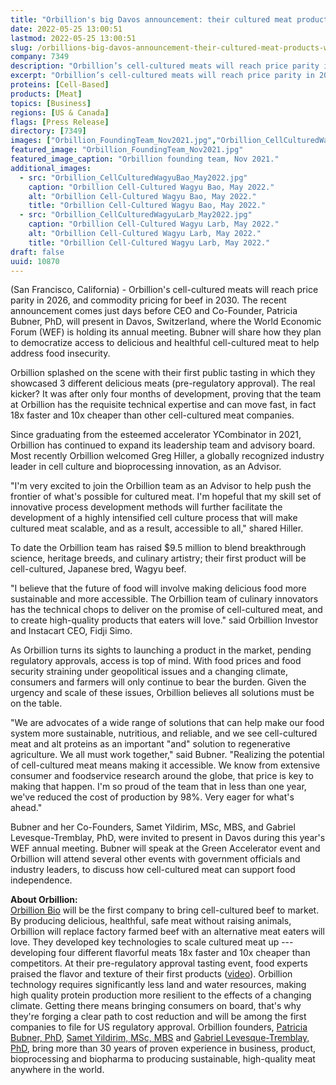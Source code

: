 ```yaml
---
title: "Orbillion's big Davos announcement: their cultured meat products will achieve price parity by 2026"
date: 2022-05-25 13:00:51
lastmod: 2022-05-25 13:00:51
slug: /orbillions-big-davos-announcement-their-cultured-meat-products-will-achieve-price-parity
company: 7349
description: "Orbillion’s cell-cultured meats will reach price parity in 2026, and commodity pricing for beef in 2030. The recent announcement comes just days before CEO and Co-Founder, Patricia Bubner, PhD, will present in Davos, Switzerland, where the World Economic Forum (WEF) is holding its annual meeting. Bubner will share how they plan to democratize access to delicious and healthful cell-cultured meat to help address food insecurity."
excerpt: "Orbillion’s cell-cultured meats will reach price parity in 2026, and commodity pricing for beef in 2030. The recent announcement comes just days before CEO and Co-Founder, Patricia Bubner, PhD, will present in Davos, Switzerland, where the World Economic Forum (WEF) is holding its annual meeting. Bubner will share how they plan to democratize access to delicious and healthful cell-cultured meat to help address food insecurity."
proteins: [Cell-Based]
products: [Meat]
topics: [Business]
regions: [US & Canada]
flags: [Press Release]
directory: [7349]
images: ["Orbillion_FoundingTeam_Nov2021.jpg","Orbillion_CellCulturedWagyuBao_May2022.jpg", "Orbillion_CellCulturedWagyuLarb_May2022.jpg"]
featured_image: "Orbillion_FoundingTeam_Nov2021.jpg"
featured_image_caption: "Orbillion founding team, Nov 2021."
additional_images:
  - src: "Orbillion_CellCulturedWagyuBao_May2022.jpg"
    caption: "Orbillion Cell-Cultured Wagyu Bao, May 2022."
    alt: "Orbillion Cell-Cultured Wagyu Bao, May 2022."
    title: "Orbillion Cell-Cultured Wagyu Bao, May 2022."
  - src: "Orbillion_CellCulturedWagyuLarb_May2022.jpg"
    caption: "Orbillion Cell-Cultured Wagyu Larb, May 2022."
    alt: "Orbillion Cell-Cultured Wagyu Larb, May 2022."
    title: "Orbillion Cell-Cultured Wagyu Larb, May 2022."
draft: false
uuid: 10870
---
```

(San Francisco, California) - Orbillion's cell-cultured meats will reach
price parity in 2026, and commodity pricing for beef in 2030. The recent
announcement comes just days before CEO and Co-Founder, Patricia Bubner,
PhD, will present in Davos, Switzerland, where the World Economic Forum
(WEF) is holding its annual meeting. Bubner will share how they plan to
democratize access to delicious and healthful cell-cultured meat to help
address food insecurity.

Orbillion splashed on the scene with their first public tasting in which
they showcased 3 different delicious meats (pre-regulatory approval).
The real kicker? It was after only four months of development, proving
that the team at Orbillion has the requisite technical expertise and can
move fast, in fact 18x faster and 10x cheaper than other cell-cultured
meat companies.

Since graduating from the esteemed accelerator YCombinator in 2021,
Orbillion has continued to expand its leadership team and advisory
board. Most recently Orbillion welcomed Greg Hiller, a globally
recognized industry leader in cell culture and bioprocessing innovation,
as an Advisor.

"I'm very excited to join the Orbillion team as an Advisor to help push
the frontier of what's possible for cultured meat. I'm hopeful that my
skill set of innovative process development methods will further
facilitate the development of a highly intensified cell culture process
that will make cultured meat scalable, and as a result, accessible to
all," shared Hiller.

To date the Orbillion team has raised \$9.5 million to blend
breakthrough science, heritage breeds, and culinary artistry; their
first product will be cell-cultured, Japanese bred, Wagyu beef.

"I believe that the future of food will involve making delicious food
more sustainable and more accessible. The Orbillion team of culinary
innovators has the technical chops to deliver on the promise of
cell-cultured meat, and to create high-quality products that eaters will
love." said Orbillion Investor and Instacart CEO, Fidji Simo.

As Orbillion turns its sights to launching a product in the market,
pending regulatory approvals, access is top of mind. With food prices
and food security straining under geopolitical issues and a changing
climate, consumers and farmers will only continue to bear the burden.
Given the urgency and scale of these issues, Orbillion believes all
solutions must be on the table.

"We are advocates of a wide range of solutions that can help make our
food system more sustainable, nutritious, and reliable, and we see
cell-cultured meat and alt proteins as an important \"and\" solution to
regenerative agriculture. We all must work together," said Bubner.
"Realizing the potential of cell-cultured meat means making it
accessible. We know from extensive consumer and foodservice research
around the globe, that price is key to making that happen. I'm so proud
of the team that in less than one year, we've reduced the cost of
production by 98%. Very eager for what's ahead."

Bubner and her Co-Founders, Samet Yildirim, MSc, MBS, and Gabriel
Levesque-Tremblay, PhD, were invited to present in Davos during this
year's WEF annual meeting. Bubner will speak at the Green Accelerator
event and Orbillion will attend several other events with government
officials and industry leaders, to discuss how cell-cultured meat can
support food independence.

**About Orbillion:**\
[Orbillion Bio](https://www.orbillion.com/) will be the first company to
bring cell-cultured beef to market. By producing delicious, healthful,
safe meat without raising animals, Orbillion will replace factory farmed
beef with an alternative meat eaters will love. They developed key
technologies to scale cultured meat up --- developing four different
flavorful meats 18x faster and 10x cheaper than competitors. At their
pre-regulatory approval tasting event, food experts praised the flavor
and texture of their first products
([video](https://www.youtube.com/watch?v=57Ku7T_kY6M&ab_channel=PatriciaBubner)).
Orbillion technology requires significantly less land and water
resources, making high quality protein production more resilient to the
effects of a changing climate. Getting there means bringing consumers on
board, that's why they're forging a clear path to cost reduction and
will be among the first companies to file for US regulatory approval.
Orbillion founders, [Patricia Bubner,
PhD](https://www.linkedin.com/in/patriciabubner/), [Samet Yildirim, MSc,
MBS](https://www.linkedin.com/in/ssyildirim/) and [Gabriel
Levesque-Tremblay,
PhD](https://www.linkedin.com/in/gabriel-levesque-tremblay-42349629/),
bring more than 30 years of proven experience in business, product,
bioprocessing and biopharma to producing sustainable, high-quality meat
anywhere in the world.
